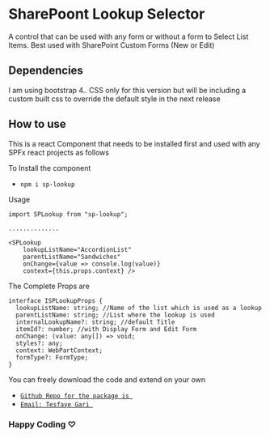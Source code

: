 # SharePoont Lookup Selector

A control that can be used with any form or without a form to Select List Items. Best used with SharePoint Custom Forms (New or Edit)

## Dependencies
I am using bootstrap 4.*.* CSS only for this version but will be including a custom built css to override the default style in the next release

## How to use

This is a react Component that needs to be installed first and used with any SPFx react projects as follows

To Install the component
- `npm i sp-lookup`

Usage
```react
import SPLookup from "sp-lookup";

..............

<SPLookup 
    lookupListName="AccordionList" 
    parentListName="Sandwiches" 
    onChange={value => console.log(value)} 
    context={this.props.context} />
```
The Complete Props are 
```
interface ISPLookupProps {
  lookupListName: string; //Name of the list which is used as a lookup
  parentListName: string; //List where the lookup is used 
  internalLookupName?: string; //default Title
  itemId?: number; //with Display Form and Edit Form
  onChange: (value: any[]) => void;
  styles?: any;
  context: WebPartContext;
  formType?: FormType;
}
```

You can freely download the code and extend on your own

- [`Github Repo for the package is `](https://github.com/tesfayegari/sp-lookup)
- [`Email: Tesfaye Gari `](mailto:tesfaye.gari@gmail.com)

### Happy Coding ♡
